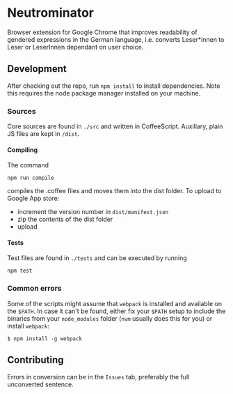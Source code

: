 # Neutrominator

Browser extension for Google Chrome that improves readability of gendered expressions in the German language, i.e. converts Leser*innen to Leser or LeserInnen dependant on user choice.

## Development

After checking out the repo, run `npm install` to install dependencies. Note this requires the node package manager installed on your machine.

### Sources

Core sources are found in `./src` and written in CoffeeScript. Auxiliary, plain JS files are kept in `/dist`.

#### Compiling

The command

    npm run compile

compiles the .coffee files and moves them into the dist folder. To upload to Google App store:

- increment the version number in `dist/manifest.json`
- zip the contents of the dist folder
- upload

#### Tests

Test files are found in `./tests` and can be executed by running

    npm test


### Common errors

Some of the scripts might assume that `webpack` is installed and available on the `$PATH`. In case it can't be found, either fix your `$PATH` setup to include the binaries from your `node_modules` folder (`nvm` usually does this for you) or install `webpack`:

    $ npm install -g webpack

## Contributing

Errors in conversion can be in the `Issues` tab, preferably the full unconverted sentence. 
